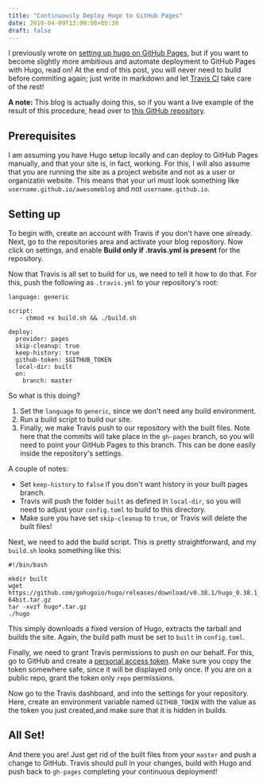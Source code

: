 ```yaml
---
title: "Continuously Deploy Hugo to GitHub Pages"
date: 2018-04-09T13:00:08+05:30
draft: false
---
```


I previously wrote on [setting up hugo on GitHub Pages](../setting-up-hugo-on-github-pages), but if you want to become slightly more ambitious and automate deployment to GitHub Pages with Hugo, read on! At the end of this post, you will never need to build before commiting again; just write in markdown and let [Travis CI](https://travis-ci.org) take care of the rest!

**A note:** This blog is actually doing this, so if you want a live example of the result of this procedure, head over to [this GitHub repository](https://github.com/pulsejet/blog).

## Prerequisites
I am assuming you have Hugo setup locally and can deploy to GitHub Pages manually, and that your site is, in fact, working. For this, I will also assume that you are running the site as a project website and not as a user or organizatin website. This means that your url must look something like `username.github.io/awesomeblog` and not `username.github.io`.

## Setting up

To begin with, create an account with Travis if you don't have one already. Next, go to the repositories area and activate your blog repository. Now click on settings, and enable **Build only if .travis.yml is present** for the repository.

Now that Travis is all set to build for us, we need to tell it how to do that. For this, push the following as `.travis.yml` to your repository's root:
```
language: generic

script:
   - chmod +x build.sh && ./build.sh

deploy:
  provider: pages
  skip-cleanup: true
  keep-history: true
  github-token: $GITHUB_TOKEN
  local-dir: built
  on:
    branch: master
```

So what is this doing?

1. Set the `language` to `generic`, since we don't need any build environment. 
2. Run a build script to build our site.
3. Finally, we make Travis push to our repository with the built files. Note here that the commits will take place in the `gh-pages` branch, so you will need to point your GitHub Pages to this branch. This can be done easily inside the repository's settings.

A couple of notes:

* Set `keep-history` to `false` if you don't want history in your built pages branch.
* Travis will push the folder `built` as defined in `local-dir`, so you will need to adjust your `config.toml` to build to this directory.
* Make sure you have set `skip-cleanup` to `true`, or Travis will delete the built files!

Next, we need to add the build script. This is pretty straightforward, and my `build.sh` looks something like this:
```
#!/bin/bash

mkdir built
wget https://github.com/gohugoio/hugo/releases/download/v0.38.1/hugo_0.38.1_Linux-64bit.tar.gz
tar -xvzf hugo*.tar.gz
./hugo
```

This simply downloads a fixed version of Hugo, extracts the tarball and builds the site. Again, the build path must be set to `built` in `config.toml`.

Finally, we need to grant Travis permissions to push on our behalf. For this, go to GitHub and create a [personal access token](https://github.com/settings/tokens). Make sure you copy the token somewhere safe, since it will be displayed only once. If you are on a public repo, grant the token only `repo` permissions.

Now go to the Travis dashboard, and into the settings for your repository. Here, create an environment variable named `GITHUB_TOKEN` with the value as the token you just created,and make sure that it is hidden in builds.

## All Set!

And there you are! Just get rid of the built files from your `master` and push a change to GitHub. Travis should pull in your changes, build with Hugo and push back to `gh-pages` completing your continuous deployment!
